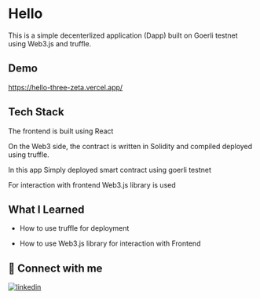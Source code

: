 
# Hello

This is a simple decenterlized application (Dapp) built on Goerli testnet using Web3.js and truffle.


## Demo

https://hello-three-zeta.vercel.app/


## Tech Stack
The frontend is built using React

On the Web3 side, the contract is written in Solidity and compiled deployed using truffle. 

In this app Simply deployed smart contract using goerli testnet

For interaction with frontend Web3.js library is used
## What I Learned

- How to use truffle for deployment

- How to use Web3.js library for interaction with Frontend

## 🔗 Connect with me
[![linkedin](https://img.shields.io/badge/linkedin-0A66C2?style=for-the-badge&logo=linkedin&logoColor=white)](https://www.linkedin.com/in/shubham-garg-6232181b8/)


